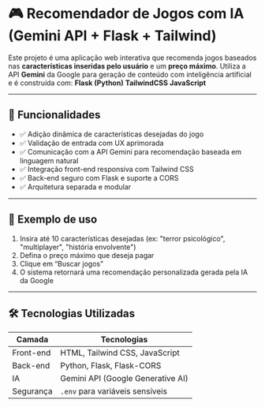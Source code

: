 # 🎮 Recomendador de Jogos com IA (Gemini API + Flask + Tailwind)

Este projeto é uma aplicação web interativa que recomenda jogos baseados nas **características inseridas pelo usuário** e um **preço máximo**. 
Utiliza a API **Gemini** da Google para geração de conteúdo com inteligência artificial e é construída com:
**Flask (Python)**
**TailwindCSS**
**JavaScript**

---

## 🚀 Funcionalidades

- ✅ Adição dinâmica de características desejadas do jogo
- ✅ Validação de entrada com UX aprimorada
- ✅ Comunicação com a API Gemini para recomendação baseada em linguagem natural
- ✅ Integração front-end responsiva com Tailwind CSS
- ✅ Back-end seguro com Flask e suporte a CORS
- ✅ Arquitetura separada e modular

---

## 🧠 Exemplo de uso

1. Insira até 10 características desejadas (ex: "terror psicológico", "multiplayer", "história envolvente")
2. Defina o preço máximo que deseja pagar
3. Clique em “Buscar jogos”
4. O sistema retornará uma recomendação personalizada gerada pela IA da Google

---

## 🛠️ Tecnologias Utilizadas

| Camada     | Tecnologias                                 |
|------------|----------------------------------------------|
| Front-end  | HTML, Tailwind CSS, JavaScript               |
| Back-end   | Python, Flask, Flask-CORS                    |
| IA         | Gemini API (Google Generative AI)            |
| Segurança  | `.env` para variáveis sensíveis              |
